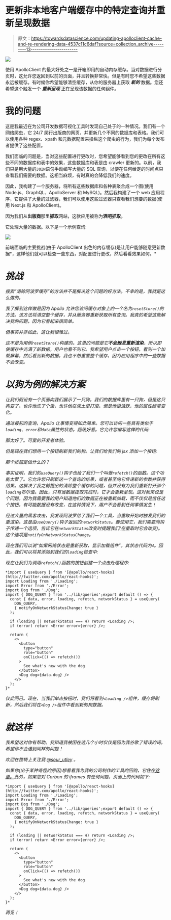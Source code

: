 # 更新非本地客户端缓存中的特定查询并重新呈现数据

> 原文：<https://towardsdatascience.com/updating-apolloclient-cache-and-re-rendering-data-4537c11c6daf?source=collection_archive---------13----------------------->

![](img/1acaaff9ca5e8f1c9e88c3cc3b603a34.png)

使用 ApolloClient 的最大好处之一是开箱即用的自动内存缓存。当对数据进行分页时，这允许您返回到以前的页面，并且转换非常快。但是有时您不希望这些数据永远被缓存。有时候你希望能够清空缓存，从你的服务器上获取 ***新的*** 数据。您还希望这个触发一个 ***重新呈现*** 正在呈现该数据的任何组件。

# 我的问题

这是我最近在为公司开发数据可视化工具时发现自己处于的一种情况。我们有一个网络爬虫，它 24/7 爬行出版商的网页，并更新几个不同的数据库和表格。我们可以使用各种 regex、xpath 和元数据配置来操纵这个爬虫的行为，我们为每个发布者提供了这些配置。

我们面临的问题是，当对这些配置进行更改时，您希望能够看到您的更改在所有这些不同的数据库和表中的效果，这些数据库和表是由 crawler 更新的。以前，我们只是用大量的`JOIN`语句手动编写大量的 SQL 查询，以便在任何给定的时间点只查看我们需要的数据。这相当麻烦，有时真的会降低我们的速度。

因此，我构建了一个服务器，将所有这些数据库和各种表聚合成一个图(使用 Node.js、GraphQL、ApolloServer 和 MySQL)。然后我构建了一个 web 应用程序，它提供了大量的过滤器，我们可以使用这些过滤器只查看我们想要的数据(使用 Next.js 和 ApolloClient)。

因为我们从**出版商**那里**抓取**网站，这款应用被称为**酒吧抓取**。

它处理大量的数据。以下是一个示例查询:

![](img/6282f0385b329f5a133e5978fc7bf642.png)

前端面临的主要挑战(由于 ApolloClient 出色的内存缓存)是让用户能够随意更新数据*，这样他们就可以检查一些东西，对配置进行更改，然后看看效果如何。*

# ***挑战***

*搜索“清除阿波罗缓存”的方法并不是解决这个问题的好方法。不幸的是，我就是这么做的。*

*我了解到这样做是因为 Apollo 允许您访问缓存对象上的一个名为`resetStore()`的方法。该方法将清空整个缓存，并从服务器重新获取所有查询。我真的希望这能解决我的问题，因为它看起来很简单。*

*但事实并非如此，这让我很难过。*

*这不是为用例`resetStore()`构建的。这里的问题是它**不会触发重新渲染**，所以即使缓存中充满了新数据，用户也看不到它。我希望用户点击一个按钮，看到一个加载屏幕，然后看到新的数据。我也不想重置整个缓存，因为应用程序中的一些数据不会改变。*

# *以狗为例的解决方案*

*让我们假设有一个页面向我们展示了一只狗。我们的数据库里有一只狗，但是这只狗变了。也许他洗了个澡，也许他在泥土里打滚。但是他很活跃，他的属性经常变化。*

*通过最初的查询，Apollo 让事情变得如此简单。您可以访问一些具有类似于`loading`、`error`和`data`属性的状态。超级好看。它允许您编写这样的代码:*

*那太好了。可爱的开发者体验。*

*但是现在我们想用一个按钮刷新我们的狗。让我们给我们的 jsx 添加一个按钮:*

*那个按钮是做什么的？*

*事实证明，我们的`useQuery()`钩子也给了我们一个叫做`refetch()`的函数。这个功能太赞了。它允许您只刷新这一个查询的结果，或者甚至向它传递新的参数并获得结果。这解决了我之前提出的清除整个缓存的问题，但并没有为我们重新打开那个`loading`布尔值。因此，只有当数据提取完成时，它才会重新呈现。这对我来说是个问题，因为我需要我的用户知道他们的数据正在被重新加载，而不仅仅是信任这个按钮。有可能数据没有改变，在这种情况下，用户不会看到任何事情发生！*

*经过大量的黑客攻击，我发现阿波罗给了我们一个工具，当重取开始时触发我们的重渲染。这是由`useQuery()`钩子返回的`networkStatus`。要使用它，我们需要向钩子传递一个选项，告诉它在`networkStatus`改变时提醒我们(在重取时它会改变)。这个选项是`notifyOnNetworkStatusChange`。*

*现在我们可以说“如果网络状态是重新获取，显示加载组件”。其状态代码为`4`。因此，我们可以将其添加到我们的`loading`检查中:*

*现在让我们为调用`refetch()`函数的按钮创建一个点击处理程序:*

```
*import { useQuery } from '[@apollo/react-hooks](http://twitter.com/apollo/react-hooks)';
import Loading from './Loading';
import Error from './Error';
import Dog from './Dog';
import { DOG_QUERY } from '../lib/queries';export default () => {
  const { data, error, loading, refetch, networkStatus } = useQuery(
    DOG_QUERY,
    { notifyOnNetworkStatusChange: true }
  ); 

  if (loading || networkStatus === 4) return <Loading />;
  if (error) return <Error error={error} />;

  return (
    <>
      <button 
        type="button" 
        role="button"
        onClick={() => refetch()}
      >
        See what's new with the dog
      </button>
      <Dog dog={data.dog} />
    </>
  );
}*
```

*仅此而已。现在，当我们单击按钮时，我们将看到`<Loading />`组件，缓存将刷新，然后我们将在`<Dog />`组件中看到新的狗数据。*

# *就这样*

*我希望这对你有帮助。我知道我被困在这几个小时仅仅是因为我谷歌了错误的词。希望你不会遇到同样的问题！*

*欢迎在推特上关注我 [@sour_utley](https://twitter.com/sour_utley) 。*

*如果你(出于某种奇怪的原因)想看看我为我的公司制作的工具的回购，它住在[这里。](https://github.com/mrkutly/pubcrawl)此外，如果您对 Carbon 的 iframes 有任何问题，页面上的代码如下:*

```
*import { useQuery } from '[@apollo/react-hooks](http://twitter.com/apollo/react-hooks)';
import Loading from './Loading';
import Error from './Error';
import Dog from './Dog';
import { DOG_QUERY } from '../lib/queries';export default () => {
  const { data, error, loading, refetch, networkStatus } = useQuery(
    DOG_QUERY,
    { notifyOnNetworkStatusChange: true }
  ); 

  if (loading || networkStatus === 4) return <Loading />;
  if (error) return <Error error={error} />;

  return (
    <>
      <button 
        type="button" 
        role="button"
        onClick={() => refetch()}
      >
        See what's new with the dog
      </button>
      <Dog dog={data.dog} />
    </>
  );
}*
```

*再见！*